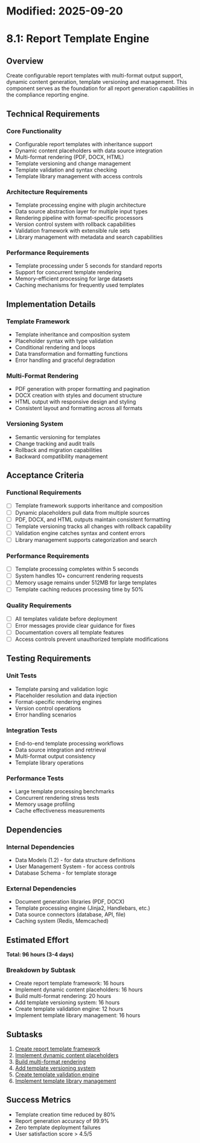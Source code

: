 # Modified: 2025-09-20

# 8.1: Report Template Engine

## Overview
Create configurable report templates with multi-format output support, dynamic content generation, template versioning and management. This component serves as the foundation for all report generation capabilities in the compliance reporting engine.

## Technical Requirements

### Core Functionality
- Configurable report templates with inheritance support
- Dynamic content placeholders with data source integration
- Multi-format rendering (PDF, DOCX, HTML)
- Template versioning and change management
- Template validation and syntax checking
- Template library management with access controls

### Architecture Requirements
- Template processing engine with plugin architecture
- Data source abstraction layer for multiple input types
- Rendering pipeline with format-specific processors
- Version control system with rollback capabilities
- Validation framework with extensible rule sets
- Library management with metadata and search capabilities

### Performance Requirements
- Template processing under 5 seconds for standard reports
- Support for concurrent template rendering
- Memory-efficient processing for large datasets
- Caching mechanisms for frequently used templates

## Implementation Details

### Template Framework
- Template inheritance and composition system
- Placeholder syntax with type validation
- Conditional rendering and loops
- Data transformation and formatting functions
- Error handling and graceful degradation

### Multi-Format Rendering
- PDF generation with proper formatting and pagination
- DOCX creation with styles and document structure
- HTML output with responsive design and styling
- Consistent layout and formatting across all formats

### Versioning System
- Semantic versioning for templates
- Change tracking and audit trails
- Rollback and migration capabilities
- Backward compatibility management

## Acceptance Criteria

### Functional Requirements
- [ ] Template framework supports inheritance and composition
- [ ] Dynamic placeholders pull data from multiple sources
- [ ] PDF, DOCX, and HTML outputs maintain consistent formatting
- [ ] Template versioning tracks all changes with rollback capability
- [ ] Validation engine catches syntax and content errors
- [ ] Library management supports categorization and search

### Performance Requirements
- [ ] Template processing completes within 5 seconds
- [ ] System handles 10+ concurrent rendering requests
- [ ] Memory usage remains under 512MB for large templates
- [ ] Template caching reduces processing time by 50%

### Quality Requirements
- [ ] All templates validate before deployment
- [ ] Error messages provide clear guidance for fixes
- [ ] Documentation covers all template features
- [ ] Access controls prevent unauthorized template modifications

## Testing Requirements

### Unit Tests
- Template parsing and validation logic
- Placeholder resolution and data injection
- Format-specific rendering engines
- Version control operations
- Error handling scenarios

### Integration Tests
- End-to-end template processing workflows
- Data source integration and retrieval
- Multi-format output consistency
- Template library operations

### Performance Tests
- Large template processing benchmarks
- Concurrent rendering stress tests
- Memory usage profiling
- Cache effectiveness measurements

## Dependencies

### Internal Dependencies
- Data Models (1.2) - for data structure definitions
- User Management System - for access controls
- Database Schema - for template storage

### External Dependencies
- Document generation libraries (PDF, DOCX)
- Template processing engine (Jinja2, Handlebars, etc.)
- Data source connectors (database, API, file)
- Caching system (Redis, Memcached)

## Estimated Effort
**Total: 96 hours (3-4 days)**

### Breakdown by Subtask
- Create report template framework: 16 hours
- Implement dynamic content placeholders: 16 hours
- Build multi-format rendering: 20 hours
- Add template versioning system: 16 hours
- Create template validation engine: 12 hours
- Implement template library management: 16 hours

## Subtasks
1. [Create report template framework](../subtasks/8.1.1-create-report-template-framework.md)
2. [Implement dynamic content placeholders](../subtasks/8.1.2-implement-dynamic-content-placeholders.md)
3. [Build multi-format rendering](../subtasks/8.1.3-build-multi-format-rendering.md)
4. [Add template versioning system](../subtasks/8.1.4-add-template-versioning-system.md)
5. [Create template validation engine](../subtasks/8.1.5-create-template-validation-engine.md)
6. [Implement template library management](../subtasks/8.1.6-implement-template-library-management.md)

## Success Metrics
- Template creation time reduced by 80%
- Report generation accuracy of 99.9%
- Zero template deployment failures
- User satisfaction score > 4.5/5
